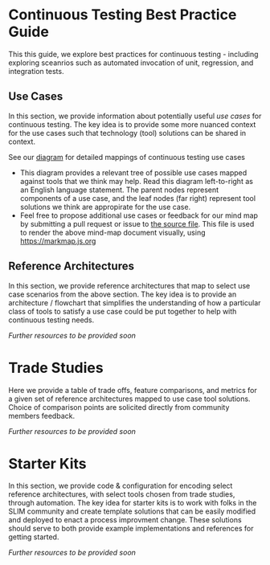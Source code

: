 # Continuous Testing Best Practice Guide

This this guide, we explore best practices for continuous testing - including exploring sceanrios such as automated invocation of unit, regression, and integration tests.

## Use Cases

In this section, we provide information about potentially useful *use cases* for continuous testing. The key idea is to provide some more nuanced context for the use cases such that technology (tool) solutions can be shared in context. 

See our [diagram](https://nasa-ammos.github.io/slim/continuous-testing/use-cases/markmap.html) for detailed mappings of continuous testing use cases

* This diagram provides a relevant tree of possible use cases mapped against tools that we think may help. Read this diagram left-to-right as an English language statement. The parent nodes represent components of a use case, and the leaf nodes (far right) represent tool solutions we think are appropirate for the use case. 
* Feel free to propose additional use cases or feedback for our mind map by submitting a pull request or issue to [the source file](https://github.com/nasa-ammos/slim/blob/main/continuous-testing/use-cases/markmap.md). This file is used to render the above mind-map document visually, using https://markmap.js.org

## Reference Architectures

In this section, we provide reference architectures that map to select use case scenarios from the above section. The key idea is to provide an architecture / flowchart that simplifies the understanding of how a particular class of tools to satisfy a use case could be put together to help with continuous testing needs. 

*Further resources to be provided soon*

# Trade Studies

Here we provide a table of trade offs, feature comparisons, and metrics for a given set of reference architectures mapped to use case tool solutions. Choice of comparison points are solicited directly from community members feedback.

*Further resources to be provided soon*

# Starter Kits

In this section, we provide code & configuration for encoding select reference architectures, with select tools chosen from trade studies, through automation. The key idea for starter kits is to work with folks in the SLIM community and create template solutions that can be easily modified and deployed to enact a process improvment change. These solutions should serve to both provide example implementations and references for getting started. 

*Further resources to be provided soon*